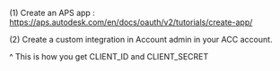 (1) Create an APS app : https://aps.autodesk.com/en/docs/oauth/v2/tutorials/create-app/

(2) Create a custom integration in Account admin in your ACC account. 

^ This is how you get CLIENT_ID and CLIENT_SECRET
